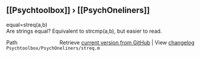 ## [[Psychtoolbox]] &#8250; [[PsychOneliners]]

equal=streq(a,b)  
Are strings equal? Equivalent to strcmp(a,b), but easier to read.  




<div class="code_header" style="text-align:right;">
  <span style="float:left;">Path&nbsp;&nbsp;</span> <span class="counter">Retrieve <a href=
  "https://raw.github.com/Psychtoolbox-3/Psychtoolbox-3/beta/Psychtoolbox/PsychOneliners/streq.m">current version from GitHub</a> | View <a href=
  "https://github.com/Psychtoolbox-3/Psychtoolbox-3/commits/beta/Psychtoolbox/PsychOneliners/streq.m">changelog</a></span>
</div>
<div class="code">
  <code>Psychtoolbox/PsychOneliners/streq.m</code>
</div>

